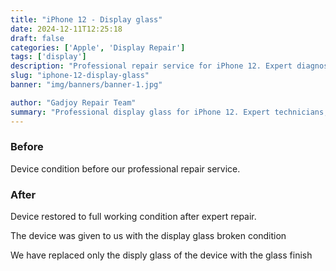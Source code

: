 ```yaml
---
title: "iPhone 12 - Display glass"
date: 2024-12-11T12:25:18
draft: false
categories: ['Apple', 'Display Repair']
tags: ['display']
description: "Professional repair service for iPhone 12. Expert diagnosis and quality repairs in Bangalore."
slug: "iphone-12-display-glass"
banner: "img/banners/banner-1.jpg"

author: "Gadjoy Repair Team"
summary: "Professional display glass for iPhone 12. Expert technicians, quality parts, warranty included."
---
```


### Before

Device condition before our professional repair service.

### After

Device restored to full working condition after expert repair.

The device was given to us with the display glass broken condition

We have replaced only the disply glass of the device with the glass finish